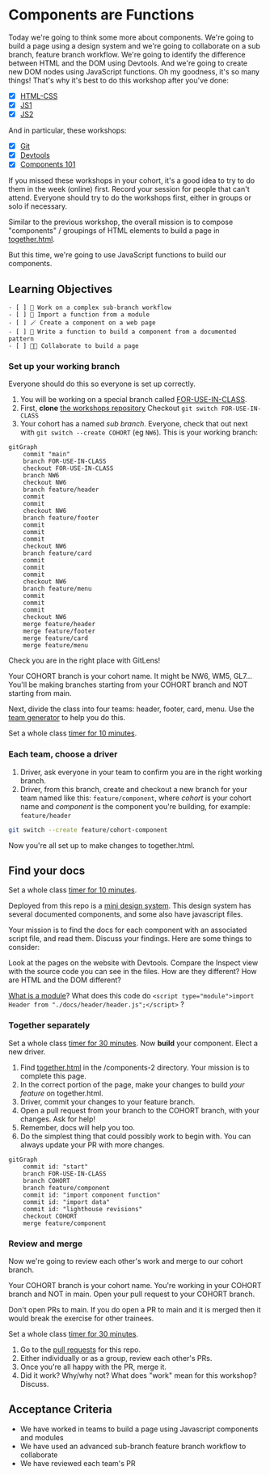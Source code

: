 # Components are Functions

Today we're going to think some more about components. We're going to build a page using a design system and we're going to collaborate on a sub branch, feature branch workflow. We're going to identify the difference between HTML and the DOM using Devtools. And we're going to create new DOM nodes using JavaScript functions. Oh my goodness, it's so many things! That's why it's best to do this workshop after you've done:

- [x] [HTML-CSS](https://curriculum.codeyourfuture.io/html-css/)
- [x] [JS1](https://curriculum.codeyourfuture.io/js1/)
- [x] [JS2](https://curriculum.codeyourfuture.io/js2/)

And in particular, these workshops:

- [x] [Git](https://curriculum.codeyourfuture.io/induction/sprints/1/day-plan/#git-workshop)
- [x] [Devtools](https://curriculum.codeyourfuture.io/html-css/sprints/1/day-plan/#devtools-workshop)
- [x] [Components 101](https://curriculum.codeyourfuture.io/html-css/sprints/4/day-plan/#components-workshop)

If you missed these workshops in your cohort, it's a good idea to try to do them in the week (online) first. Record your session for people that can't attend. Everyone should try to do the workshops first, either in groups or solo if necessary.

Similar to the previous workshop, the overall mission is to compose "components" / groupings of HTML elements to build a page in [together.html](https://cyf-workshops.netlify.app/components-2/together.html).

But this time, we're going to use JavaScript functions to build our components.

## Learning Objectives

```objectives
- [ ] 🤩 Work on a complex sub-branch workflow
- [ ] 🚢 Import a function from a module
- [ ] 🪄 Create a component on a web page
- [ ] 📖 Write a function to build a component from a documented pattern
- [ ] 👪🏿 Collaborate to build a page
```

<!--{{<note type="activity" title="Set up your working branch 15m">}}-->

### Set up your working branch

Everyone should do this so everyone is set up correctly.

1. You will be working on a special branch called [FOR-USE-IN-CLASS](https://github.com/CodeYourFuture/CYF-Workshops/tree/FOR-USE-IN-CLASS).
1. First, **clone** [the workshops repository](https://github.com/CodeYourFuture/CYF-Workshops/)
   Checkout `git switch FOR-USE-IN-CLASS`
1. Your cohort has a named _sub branch_. Everyone, check that out next with `git switch --create COHORT` (eg `NW6`). This is your working branch:

```mermaid
gitGraph
    commit "main"
    branch FOR-USE-IN-CLASS
    checkout FOR-USE-IN-CLASS
    branch NW6
    checkout NW6
    branch feature/header
    commit
    commit
    checkout NW6
    branch feature/footer
    commit
    commit
    commit
    checkout NW6
    branch feature/card
    commit
    commit
    commit
    checkout NW6
    branch feature/menu
    commit
    commit
    commit
    checkout NW6
    merge feature/header
    merge feature/footer
    merge feature/card
    merge feature/menu
```

<!--{{</note>}}-->

Check you are in the right place with GitLens!

<!--{{<note type="tip" title="Your working branch is your cohort name">}}-->

Your COHORT branch is your cohort name. It might be NW6, WM5, GL7... You'll be making branches starting from your COHORT branch and NOT starting from main.

<!--{{</note>}}-->

Next, divide the class into four teams: header, footer, card, menu. Use the [team generator](https://cyf-workshops.netlify.app/components-2/teams.html) to help you do this.

<!--{{<note type="activity" title="Find your docs 10m">}}-->

Set a whole class [timer for 10 minutes](https://www.google.com/search?q=10+minute+time).

### Each team, choose a driver

1. Driver, ask everyone in your team to confirm you are in the right working branch.
1. Driver, from this branch, create and checkout a new branch for your team named like this: `feature/component`, where _cohort_ is your cohort name and _component_ is the component you're building, for example: `feature/header`

```bash
git switch --create feature/cohort-component
```

Now you're all set up to make changes to together.html.

<!--{{</note>}}-->

<!--{{<note type="activity" title="Find your docs 10m">}}-->

## Find your docs

Set a whole class [timer for 10 minutes](https://www.google.com/search?q=10+minute+timer).

Deployed from this repo is a [mini design system](https://cyf-workshops.netlify.app/components-2). This design system has several documented components, and some also have javascript files.

Your mission is to find the docs for each component with an associated script file, and read them. Discuss your findings. Here are some things to consider:

Look at the pages on the website with Devtools. Compare the Inspect view with the source code you can see in the files. How are they different? How are HTML and the DOM different?

[What is a module](https://www.freecodecamp.org/news/javascript-modules-beginners-guide/)? What does this code do `<script type="module">import Header from "./docs/header/header.js";</script>` ?

<!--{{</note>}}-->

<!--{{<note type="activity" title="Parallel Development 30m">}}-->

### Together separately

Set a whole class [timer for 30 minutes](https://www.google.com/search?q=30+minute+timer).
Now **build** your component. Elect a new driver.

1. Find [together.html](together.html) in the /components-2 directory. Your mission is to complete this page.
1. In the correct portion of the page, make your changes to build _your feature_ on together.html.
1. Driver, commit your changes to your feature branch.
1. Open a pull request from your branch to the COHORT branch, with your changes. Ask for help!
1. Remember, docs will help you too.
1. Do the simplest thing that could possibly work to begin with. You can always update your PR with more changes.

```mermaid
gitGraph
    commit id: "start"
    branch FOR-USE-IN-CLASS
    branch COHORT
    branch feature/component
    commit id: "import component function"
    commit id: "import data"
    commit id: "lighthouse revisions"
    checkout COHORT
    merge feature/component
```

<!--{{</note>}}-->

### Review and merge

Now we're going to review each other's work and merge to our cohort branch.

<!--{{<note type="warning" title="Your working branch is your cohort name">}}-->

Your COHORT branch is your cohort name. You're working in your COHORT branch and NOT in main. Open your pull request to your COHORT branch.

Don't open PRs to main. If you do open a PR to main and it is merged then it would break the exercise for other trainees.

<!--{{</note>}}-->

Set a whole class [timer for 30 minutes](https://www.google.com/search?q=30+minute+timer).

<!--{{<note type="activity" title="Review 30m">}}-->

1. Go to the [pull requests](https://github.com/CodeYourFuture/CYF-Workshops/pulls) for this repo.
1. Either individually or as a group, review each other's PRs.
1. Once you're all happy with the PR, merge it.
1. Did it work? Why/why not? What does "work" mean for this workshop? Discuss.

<!--{{</note>}}-->

## Acceptance Criteria

- We have worked in teams to build a page using Javascript components and modules
- We have used an advanced sub-branch feature branch workflow to collaborate
- We have reviewed each team's PR
